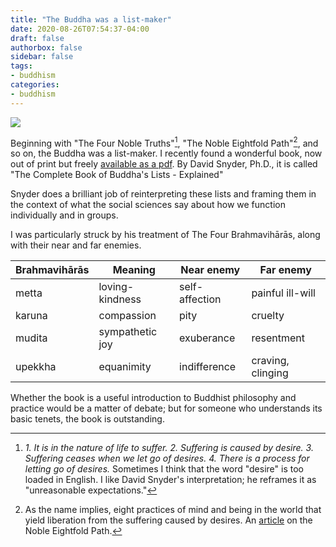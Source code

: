 ```yaml
---
title: "The Buddha was a list-maker"
date: 2020-08-26T07:54:37-04:00
draft: false
authorbox: false
sidebar: false
tags:
- buddhism
categories:
- buddhism
---
```


![](/images/2020/08/26/lists.jpg)

Beginning with "The Four Noble Truths"[^1], "The Noble Eightfold Path"[^2], and so on, the Buddha was a list-maker. I recently found a wonderful book, now out of print but freely [available as a pdf](https://www.thedhamma.com/buddhaslists.pdf). By David Snyder, Ph.D., it is called "The Complete Book of Buddha's Lists - Explained"

Snyder does a brilliant job of reinterpreting these lists and framing them in the context of what the social sciences say about how we function individually and in groups.

I was particularly struck by his treatment of The Four Brahmavihārās, along with their near and far enemies.

| Brahmavihārās | Meaning | Near enemy | Far enemy |
|---------------|---------|------------|-----------|
| metta | loving-kindness | self-affection | painful ill-will |
| karuna | compassion | pity | cruelty |
| mudita | sympathetic joy | exuberance | resentment |
| upekkha | equanimity | indifference | craving, clinging |

Whether the book is a useful introduction to Buddhist philosophy and practice would be a matter of debate; but for someone who understands its basic tenets, the book is outstanding.

[^1]: _1. It is in the nature of life to suffer. 2. Suffering is caused by desire. 3. Suffering ceases when we let go of desires. 4. There is a process for letting go of desires._ Sometimes I think that the word "desire" is too loaded in English. I like David Snyder's interpretation; he reframes it as "unreasonable expectations."
[^2]: As the name implies, eight practices of mind and being in the world that yield liberation from the suffering caused by desires. An [article](https://en.wikipedia.org/wiki/Noble_Eightfold_Path) on the Noble Eightfold Path.
